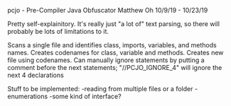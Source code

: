 pcjo - Pre-Compiler Java Obfuscator
Matthew Oh
10/9/19 - 10/23/19

Pretty self-explainitory.
It's really just "a lot of" text parsing, so there will probably be lots of limitations to it.

Scans a single file and identifies class, imports, variables, and methods names.
Creates codenames for class, variable and methods.
Creates new file using codenames.
Can manually ignore statements by putting a comment before the next statements; "//PCJO_IGNORE_4" will ignore the next 4 declarations

Stuff to be implemented:
-reading from multiple files or a folder
-enumerations
-some kind of interface?

